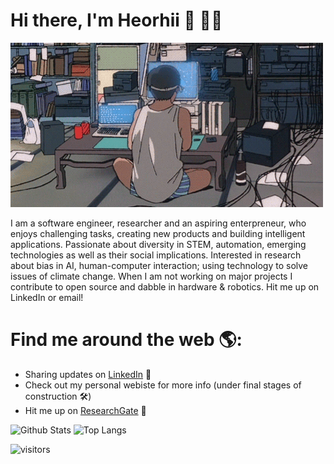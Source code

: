 # Hi there, I'm Heorhii :wave: :man_technologist:

![alt-text](https://github.com/HeorhiiS/HeorhiiS/blob/master/coding.gif)

I am a software engineer, researcher and an aspiring enterpreneur, who enjoys challenging tasks, creating new products and building intelligent applications. Passionate about      diversity in STEM, automation, emerging technologies as well as their social implications. Interested in research about bias in AI, human-computer interaction; using technology to solve issues of climate change. When I am not working on major projects I contribute to open source and dabble in hardware & robotics. Hit me up on LinkedIn or email!

# Find me around the web :earth_americas::

 - Sharing updates on [LinkedIn](https://www.linkedin.com/in/heorhiiskovorodnikov/) :briefcase:
 - Check out my personal webiste for more info (under final stages of construction :hammer_and_wrench:)
 - Hit me up on [ResearchGate](https://www.researchgate.net/profile/Heorhii_Skovorodnikov) :microscope:

![Github Stats](https://github-readme-stats.vercel.app/api?username=HeorhiiS&count_private=true&show_icons=true&include_all_commits=true)
![Top Langs](https://github-readme-stats.vercel.app/api/top-langs/?username=HeorhiiS&hide=TeX&layout=compact)

![visitors](https://visitor-badge.glitch.me/badge?page_id=HeorhiiS.HeorhiiS)

<!--
**HeorhiiS/HeorhiiS** is a ✨ _special_ ✨ repository because its `README.md` (this file) appears on your GitHub profile.

Here are some ideas to get you started:

- 🔭 I’m currently working on ...
- 🌱 I’m currently learning ...
- 👯 I’m looking to collaborate on ...
- 🤔 I’m looking for help with ...
- 💬 Ask me about ...
- 📫 How to reach me: ...
- 😄 Pronouns: ...
- ⚡ Fun fact: ...
-->
